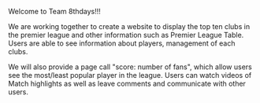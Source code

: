 Welcome to Team 8thdays!!!

We are working together to create a website to display the top ten clubs in the premier league and other information such as Premier League Table. Users are able to see information about players, management of each clubs.

We will also provide a page call "score: number of fans", which allow users see the most/least popular player in the league. Users can watch videos of Match highlights as well as leave comments and communicate with other users.
